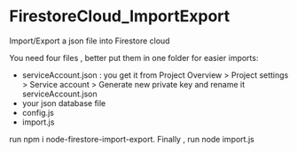# FirestoreCloud_ImportExport
Import/Export a json file into Firestore cloud  


You need four files , better put them in one folder for easier imports: 
  - serviceAccount.json : you get it from Project Overview > Project settings > Service account > Generate new private key and rename it serviceAccount.json
  - your json database file
  - config.js
  - import.js

run npm i node-firestore-import-export.
Finally , run node import.js
